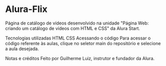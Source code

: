 # Alura-Flix
Página de catálogo de vídeos desenvolvido na unidade "Página Web: criando um catálogo de vídeos com HTML e CSS" da Alura Start.

Tecnologias utilizadas HTML CSS Acessando o código Para acessar o código referente às aulas, clique no seletor main do repositório e selecione a aula desejada.

Notas e créditos Feito por Guilherme Luiz, instrutor e fundador da Alura.

